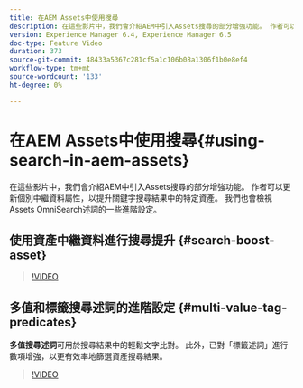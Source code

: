 ```yaml
---
title: 在AEM Assets中使用搜尋
description: 在這些影片中，我們會介紹AEM中引入Assets搜尋的部分增強功能。 作者可以更新個別中繼資料屬性，以提升關鍵字搜尋結果中的特定資產。 我們也會檢視Assets OmniSearch述詞的一些進階設定。
version: Experience Manager 6.4, Experience Manager 6.5
doc-type: Feature Video
duration: 373
source-git-commit: 48433a5367c281cf5a1c106b08a1306f1b0e8ef4
workflow-type: tm+mt
source-wordcount: '133'
ht-degree: 0%

---
```



# 在AEM Assets中使用搜尋{#using-search-in-aem-assets}

在這些影片中，我們會介紹AEM中引入Assets搜尋的部分增強功能。 作者可以更新個別中繼資料屬性，以提升關鍵字搜尋結果中的特定資產。 我們也會檢視Assets OmniSearch述詞的一些進階設定。

## 使用資產中繼資料進行搜尋提升 {#search-boost-asset}

>[!VIDEO](https://video.tv.adobe.com/v/3444069?quality=12&learn=on&captions=chi_hant)

## 多值和標籤搜尋述詞的進階設定 {#multi-value-tag-predicates}

**多值搜尋述詞**&#x200B;可用於搜尋結果中的輕鬆文字比對。 此外，已對「標籤述詞」進行數項增強，以更有效率地篩選資產搜尋結果。

>[!VIDEO](https://video.tv.adobe.com/v/16457?quality=12&learn=on)
